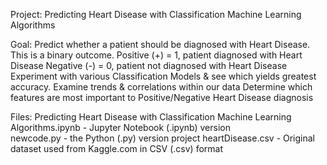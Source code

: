 Project: Predicting Heart Disease with Classification Machine Learning Algorithms

Goal:
Predict whether a patient should be diagnosed with Heart Disease. This is a binary outcome.
  Positive (+) = 1, patient diagnosed with Heart Disease
  Negative (-) = 0, patient not diagnosed with Heart Disease
Experiment with various Classification Models & see which yields greatest accuracy.
Examine trends & correlations within our data
Determine which features are most important to Positive/Negative Heart Disease diagnosis

Files: 
    Predicting Heart Disease with Classification Machine Learning Algorithms.ipynb - Jupyter Notebook (.ipynb) version  
    newcode.py - the Python (.py) version project
    heartDisease.csv - Original dataset used from Kaggle.com in CSV (.csv) format
    
   


